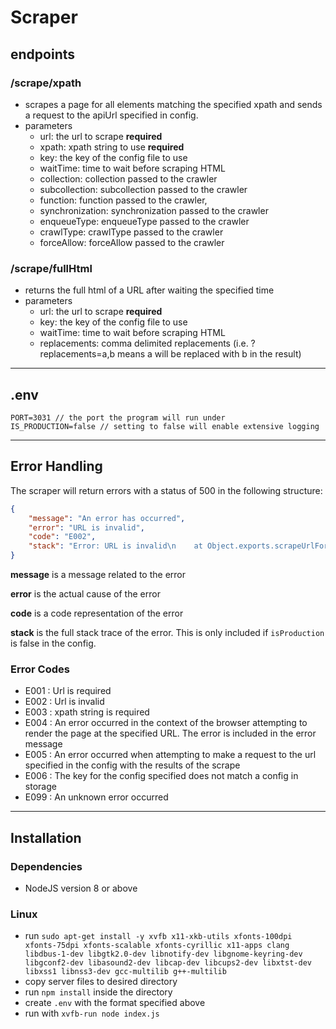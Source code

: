 # Scraper

## endpoints
### /scrape/xpath
 - scrapes a page for all elements matching the specified xpath and sends a request to the apiUrl specified in config.
 - parameters
   - url: the url to scrape **required**
   - xpath: xpath string to use **required**
   - key: the key of the config file to use
   - waitTime: time to wait before scraping HTML
   - collection: collection passed to the crawler
   - subcollection: subcollection passed to the crawler
   - function: function passed to the crawler,
   - synchronization: synchronization passed to the crawler
   - enqueueType: enqueueType passed to the crawler
   - crawlType: crawlType passed to the crawler
   - forceAllow: forceAllow passed to the crawler

### /scrape/fullHtml
 - returns the full html of a URL after waiting the specified time
 - parameters
   - url: the url to scrape **required**
   - key: the key of the config file to use
   - waitTime: time to wait before scraping HTML
   - replacements: comma delimited replacements (i.e. ?replacements=a,b means a will be replaced with b in the result)

---

## .env
```
PORT=3031 // the port the program will run under
IS_PRODUCTION=false // setting to false will enable extensive logging
```
---

## Error Handling
The scraper will return errors with a status of 500 in the following structure:
```json
{
    "message": "An error has occurred",
    "error": "URL is invalid",
    "code": "E002",
    "stack": "Error: URL is invalid\n    at Object.exports.scrapeUrlForFullHtml ..."
}
```

**message** is a message related to the error

**error** is the actual cause of the error

**code** is a code representation of the error

**stack** is the full stack trace of the error. This is only included if `isProduction` is false in the config.

### Error Codes
 - E001 : Url is required
 - E002 : Url is invalid
 - E003 : xpath string is required
 - E004 : An error occurred in the context of the browser attempting to render the page at the specified URL. The error is included in the error message
 - E005 : An error occurred when attempting to make a request to the url specified in the config with the results of the scrape
 - E006 : The key for the config specified does not match a config in storage
 - E099 : An unknown error occurred

---

## Installation
### Dependencies
 - NodeJS version 8 or above
### Linux
 - run `sudo apt-get install -y xvfb x11-xkb-utils xfonts-100dpi xfonts-75dpi xfonts-scalable xfonts-cyrillic x11-apps clang libdbus-1-dev libgtk2.0-dev libnotify-dev libgnome-keyring-dev libgconf2-dev libasound2-dev libcap-dev libcups2-dev libxtst-dev libxss1 libnss3-dev gcc-multilib g++-multilib`
 - copy server files to desired directory
 - run `npm install` inside the directory
 - create `.env` with the format specified above
 - run with `xvfb-run node index.js`